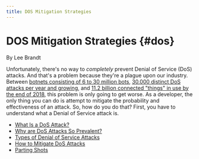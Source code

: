 ```yaml
---
title: DOS Mitigation Strategies
---
```

# DOS Mitigation Strategies {#dos}

<div class="chapter-author">By Lee Brandt</div>

Unfortunately, there's no way to *completely* prevent Denial of Service (DoS) attacks. And that's a problem because they're a plague upon our industry. Between [botnets consisting of 6 to 30 million bots](https://themerkle.com/top-4-largest-botnets-to-date), [30,000 distinct DoS attacks per year and growing](https://www.securityweek.com/internet-sees-nearly-30000-distinct-dos-attacks-each-day-study), and [11.2 billion connected "things" in use by the end of 2018](https://www.gartner.com/newsroom/id/3598917), this problem is only going to get worse. As a developer, the only thing you can do is attempt to mitigate the probability and effectiveness of an attack. So, how do you do that? First, you have to understand what a Denial of Service attack is.







<section class="chapter-subsection-list"><ul><li><a href="/books/api-security/dos/what-is">What Is a DoS Attack?</a></li><li><a href="/books/api-security/dos/why">Why are DoS Attacks So Prevalent?</a></li><li><a href="/books/api-security/dos/what">Types of Denial of Service Attacks</a></li><li><a href="/books/api-security/dos/how">How to Mitigate DoS Attacks</a></li><li><a href="/books/api-security/dos/parting">Parting Shots</a></li></ul></section>
